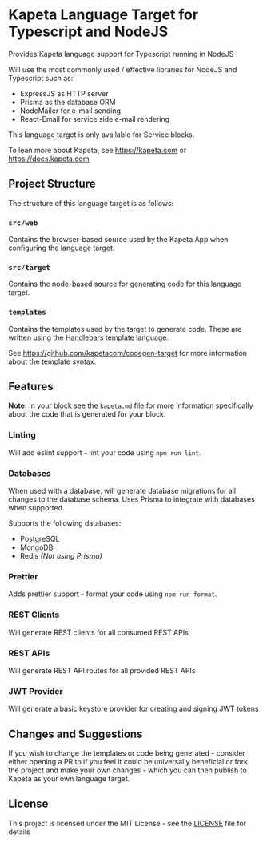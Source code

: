 # Kapeta Language Target for Typescript and NodeJS

Provides Kapeta language support for Typescript running in NodeJS

Will use the most commonly used / effective libraries for NodeJS and Typescript such as:

-   ExpressJS as HTTP server
-   Prisma as the database ORM
-   NodeMailer for e-mail sending
-   React-Email for service side e-mail rendering

This language target is only available for Service blocks.

To lean more about Kapeta, see https://kapeta.com or https://docs.kapeta.com

## Project Structure
The structure of this language target is as follows:

### `src/web`
Contains the browser-based source used by the Kapeta App when configuring the language target.

### `src/target`
Contains the node-based source for generating code for this language target.

### `templates`
Contains the templates used by the target to generate code. These are written using the [Handlebars](https://handlebarsjs.com/) template language.

See https://github.com/kapetacom/codegen-target for more information about the template syntax.

## Features

**Note:** In your block see the ```kapeta.md``` file for more information specifically about the code that is generated for your block.

### Linting
Will add eslint support - lint your code using `npm run lint`.

### Databases
When used with a database, will generate database migrations for all changes to the database schema.
Uses Prisma to integrate with databases when supported.

Supports the following databases:
- PostgreSQL
- MongoDB
- Redis _(Not using Prisma)_

### Prettier
Adds prettier support - format your code using `npm run format`.

### REST Clients
Will generate REST clients for all consumed REST APIs

### REST APIs
Will generate REST API routes for all provided REST APIs

### JWT Provider
Will generate a basic keystore provider for creating and signing JWT tokens

## Changes and Suggestions

If you wish to change the templates or code being generated - consider either opening a PR to if you feel it could be universally beneficial or fork the project and make your own changes - which you can then publish to Kapeta as your own language target.

## License

This project is licensed under the MIT License - see the [LICENSE](LICENSE) file for details
